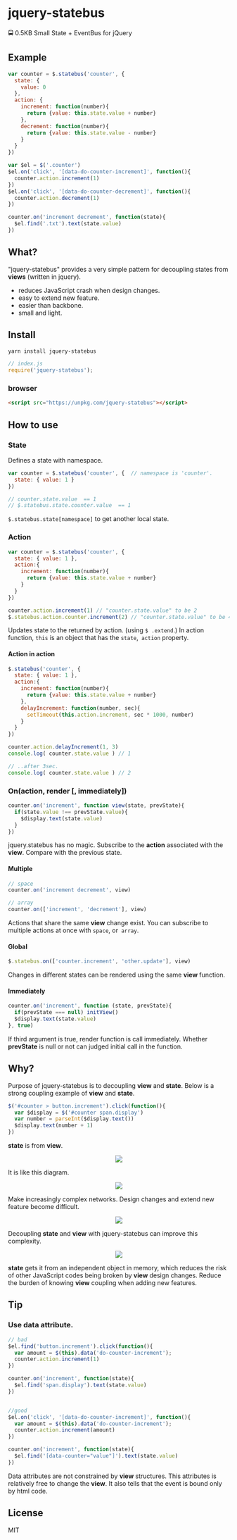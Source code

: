 # jquery-statebus
🚍 0.5KB Small State + EventBus for jQuery

## Example
```js
var counter = $.statebus('counter', {
  state: {
    value: 0
  },
  action: {
    increment: function(number){
      return {value: this.state.value + number}
    },
    decrement: function(number){
      return {value: this.state.value - number}
    }
  }
})

var $el = $('.counter')
$el.on('click', '[data-do-counter-increment]', function(){
  counter.action.increment(1)
})
$el.on('click', '[data-do-counter-decrement]', function(){
  counter.action.decrement(1)
})

counter.on('increment decrement', function(state){
  $el.find('.txt').text(state.value)
})
```

## What?
"jquery-statebus" provides a very simple pattern for decoupling states from **views** (written in jquery).

- reduces JavaScript crash when design changes.
- easy to extend new feature.
- easier than backbone.
- small and light.

## Install
```sh
yarn install jquery-statebus
```
```js
// index.js
require('jquery-statebus');
```
### browser
```html
<script src="https://unpkg.com/jquery-statebus"></script>
```

## How to use
### State
Defines a state with namespace.

```js
var counter = $.statebus('counter', {  // namespace is 'counter'.
  state: { value: 1 }
})

// counter.state.value  == 1
// $.statebus.state.counter.value  == 1
```
`$.statebus.state[namespace]` to get another local state.

### Action
```js
var counter = $.statebus('counter', { 
  state: { value: 1 },
  action:{
    increment: function(number){
      return {value: this.state.value + number} 
    }
  }
})

counter.action.increment(1) // "counter.state.value" to be 2
$.statebus.action.counter.increment(2) // "counter.state.value" to be 4
```
Updates state to the returned by action. (using `$ .extend`.) In action function, `this` is an object that has the `state`,` action` property.

#### Action in action
```js
$.statebus('counter', { 
  state: { value: 1 },
  action:{
    increment: function(number){
      return {value: this.state.value + number} 
    },
    delayIncrement: function(number, sec){
      setTimeout(this.action.increment, sec * 1000, number)
    }
  }
})

counter.action.delayIncrement(1, 3)
console.log( counter.state.value ) // 1

// ..after 3sec.
console.log( counter.state.value ) // 2
```

### On(action, render [, immediately])
```js
counter.on('increment', function view(state, prevState){
  if(state.value !== prevState.value){
    $display.text(state.value)
  }
})
```
jquery.statebus has no magic. Subscribe to the **action** associated with the **view**. Compare with the previous state.

#### Multiple
```js
// space
counter.on('increment decrement', view)

// array
counter.on(['increment', 'decrement'], view)
```
Actions that share the same **view** change exist. You can subscribe to multiple actions at once with `space`, or` array`.

#### Global
```js
$.statebus.on(['counter.increment', 'other.update'], view)
```
Changes in different states can be rendered using the same **view** function.

#### Immediately
```js
counter.on('increment', function (state, prevState){
  if(prevState === null) initView()
  $display.text(state.value)
}, true)
```

If third argument is true, render function is call immediately. Whether **prevState** is null or not can judged initial call in the function.

## Why?
Purpose of jquery-statebus is to decoupling **view** and **state**. Below is a strong coupling example of **view** and **state**.

```js
$('#counter > button.increment').click(function(){
  var $display = $('#counter span.display')
  var number = parseInt($display.text())
  $display.text(number + 1)
})
```
**state** is from **view**.

<p align="center"><img src="./assets/1.png"></p>

It is like this diagram.

<p align="center"><img src="./assets/2.png"></p>

Make increasingly complex networks. Design changes and extend new feature become difficult.

<p align="center"><img src="./assets/3.png"></p>

Decoupling **state** and **view** with jquery-statebus can improve this complexity.

<p align="center"><img src="./assets/4.png"></p>

**state** gets it from an independent object in memory, which reduces the risk of other JavaScript codes being broken by **view** design changes. Reduce the burden of knowing **view** coupling when adding new features.

## Tip
### Use data attribute.
```js
// bad
$el.find('button.increment').click(function(){
  var amount = $(this).data('do-counter-increment');
  counter.action.increment(1)
})

counter.on('increment', function(state){
  $el.find('span.display').text(state.value)
})


//good
$el.on('click', '[data-do-counter-increment]', function(){
  var amount = $(this).data('do-counter-increment');
  counter.action.increment(amount)
})

counter.on('increment', function(state){
  $el.find('[data-counter="value"]').text(state.value)
})
```
Data attributes are not constrained by **view** structures. 
This attributes is relatively free to change the **view**.
It also tells that the event is bound only by html code.

## License
MIT